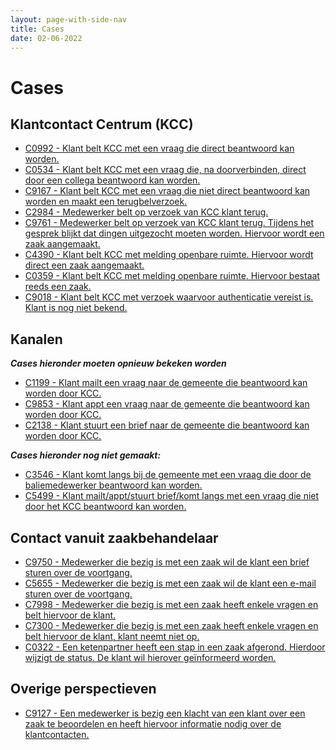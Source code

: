 ```yaml
---
layout: page-with-side-nav
title: Cases
date: 02-06-2022
---
```


# Cases

## Klantcontact Centrum (KCC)

- [C0992 - Klant belt KCC met een vraag die direct beantwoord kan worden.](./artefacten/0992.md)
- [C0534 - Klant belt KCC met een vraag die, na doorverbinden, direct door een collega beantwoord kan worden.](./artefacten/0534.md)
- [C9167 - Klant belt KCC met een vraag die niet direct beantwoord kan worden en maakt een terugbelverzoek.](./artefacten/9167.md)
- [C2984 - Medewerker belt op verzoek van KCC klant terug.](./artefacten/2984.md)
- [C9761 - Medewerker belt op verzoek van KCC klant terug. Tijdens het gesprek blijkt dat dingen uitgezocht moeten worden. Hiervoor wordt een zaak aangemaakt.](./artefacten/9761.md)
- [C4390 - Klant belt KCC met melding openbare ruimte. Hiervoor wordt direct een zaak aangemaakt.](./artefacten/4390.md)
- [C0359 - Klant belt KCC met melding openbare ruimte. Hiervoor bestaat reeds een zaak.](./artefacten/0359.md)
- [C9018 - Klant belt KCC met verzoek waarvoor authenticatie vereist is. Klant is nog niet bekend.](./artefacten/9018.md)

## Kanalen

___Cases hieronder moeten opnieuw bekeken worden___

- [C1199 - Klant mailt een vraag naar de gemeente die beantwoord kan worden door KCC.](./artefacten/1199.md)
- [C9853 - Klant appt een vraag naar de gemeente die beantwoord kan worden door KCC.](./artefacten/9853.md)
- [C2138 - Klant stuurt een brief naar de gemeente die beantwoord kan worden door KCC.](./artefacten/2138.md)

___Cases hieronder nog niet gemaakt:___
- [C3546 - Klant komt langs bij de gemeente met een vraag die door de baliemedewerker beantwoord kan worden.](./artefacten/3546.md)
- [C5499 - Klant mailt/appt/stuurt brief/komt langs met een vraag die niet door het KCC beantwoord kan worden.](./artefacten/5499.md)

## Contact vanuit zaakbehandelaar
- [C9750 - Medewerker die bezig is met een zaak wil de klant een brief sturen over de voortgang.](./artefacten/9750.md)
- [C5655 - Medewerker die bezig is met een zaak wil de klant een e-mail sturen over de voortgang.](./artefacten/5655.md)
- [C7998 - Medewerker die bezig is met een zaak heeft enkele vragen en belt hiervoor de klant.](./artefacten/7998.md)
- [C7300 - Medewerker die bezig is met een zaak heeft enkele vragen en belt hiervoor de klant, klant neemt niet op.](./artefacten/7300.md)
- [C0322 - Een ketenpartner heeft een stap in een zaak afgerond. Hierdoor wijzigt de status. De klant wil hierover geïnformeerd worden.](./artefacten/0322.md)

## Overige perspectieven
- [C9127 - Een medewerker is bezig een klacht van een klant over een zaak te beoordelen en heeft hiervoor informatie nodig over de klantcontacten.](./artefacten/9127.md)
